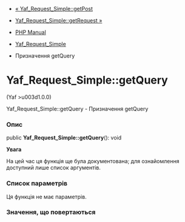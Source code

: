 - [« Yaf_Request_Simple::getPost](yaf-request-simple.getpost.md)
- [Yaf_Request_Simple::getRequest
»](yaf-request-simple.getrequest.md)

- [PHP Manual](index.md)
- [Yaf_Request_Simple](class.yaf-request-simple.md)
- Призначення getQuery

# Yaf_Request_Simple::getQuery

(Yaf \>u003d1.0.0)

Yaf_Request_Simple::getQuery - Призначення getQuery

### Опис

public **Yaf_Request_Simple::getQuery**(): void

**Увага**

На цей час ця функція ще була документована; для
ознайомлення доступний лише список аргументів.

### Список параметрів

Ця функція не має параметрів.

### Значення, що повертаються
